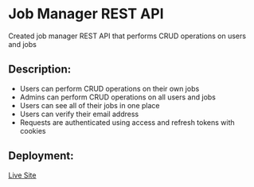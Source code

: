 # Job Manager REST API

Created job manager REST API that performs CRUD operations on users and jobs

## Description:

- Users can perform CRUD operations on their own jobs
- Admins can perform CRUD operations on all users and jobs
- Users can see all of their jobs in one place
- Users can verify their email address
- Requests are authenticated using access and refresh tokens with cookies

## Deployment:

[Live Site](https://job-manager-api-production.up.railway.app)
